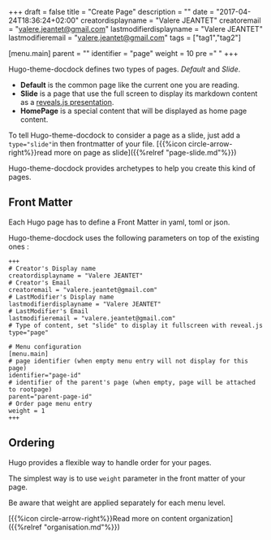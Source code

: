+++
draft = false
title = "Create Page"
description = ""
date = "2017-04-24T18:36:24+02:00"
creatordisplayname = "Valere JEANTET"
creatoremail = "valere.jeantet@gmail.com"
lastmodifierdisplayname = "Valere JEANTET"
lastmodifieremail = "valere.jeantet@gmail.com"
tags = ["tag1","tag2"]

[menu.main]
parent = ""
identifier = "page"
weight = 10
pre ="<i class='fa fa-edit'></i> "
+++


Hugo-theme-docdock defines two types of pages. _Default_ and _Slide_.

* **Default** is the common page like the current one you are reading.
* **Slide** is a page that use the full screen to display its markdown content as a [reveals.js presentation](http://lab.hakim.se/reveal-js/).
* **HomePage** is a special content that will be displayed as home page content.

To tell Hugo-theme-docdock to consider a page as a slide, just add a `type="slide"`in then frontmatter of your file. [{{%icon circle-arrow-right%}}read more on page as slide]({{%relref "page-slide.md"%}})


Hugo-theme-docdock provides archetypes to help you create this kind of pages.


## Front Matter
Each Hugo page has to define a Front Matter in yaml, toml or json.

Hugo-theme-docdock uses the following parameters on top of the existing ones :

    +++
    # Creator's Display name
    creatordisplayname = "Valere JEANTET"
    # Creator's Email
    creatoremail = "valere.jeantet@gmail.com"
    # LastModifier's Display name
    lastmodifierdisplayname = "Valere JEANTET"
    # LastModifier's Email
    lastmodifieremail = "valere.jeantet@gmail.com"
    # Type of content, set "slide" to display it fullscreen with reveal.js
    type="page"

    # Menu configuration
    [menu.main]
    # page identifier (when empty menu entry will not display for this page)
    identifier="page-id"
    # identifier of the parent's page (when empty, page will be attached to rootpage)
    parent="parent-page-id"
    # Order page menu entry
    weight = 1
    +++


## Ordering

Hugo provides a flexible way to handle order for your pages.

The simplest way is to use `weight` parameter in the front matter of your page.

Be aware that weight are applied separately for each menu level.

[{{%icon circle-arrow-right%}}Read more on content organization]({{%relref "organisation.md"%}})
